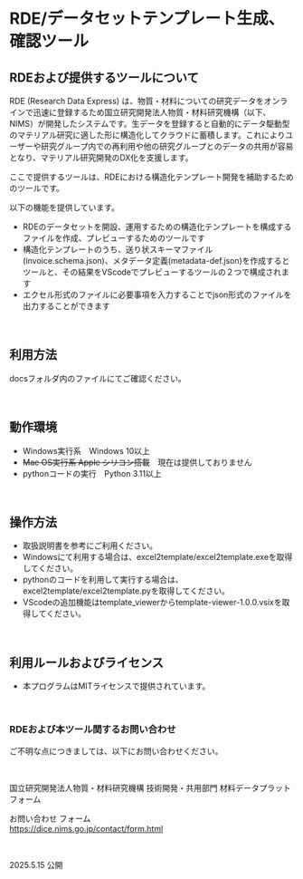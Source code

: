 # RDE/データセットテンプレート生成、確認ツール

## RDEおよび提供するツールについて

RDE (Research Data Express) は、物質・材料についての研究データをオンラインで迅速に登録するため国立研究開発法人物質・材料研究機構（以下、NIMS）が開発したシステムです。生データを登録すると自動的にデータ駆動型のマテリアル研究に適した形に構造化してクラウドに蓄積します。これによりユーザーや研究グループ内での再利用や他の研究グループとのデータの共用が容易となり、マテリアル研究開発のDX化を支援します。

ここで提供するツールは、RDEにおける構造化テンプレート開発を補助するためのツールです。

以下の機能を提供しています。
- RDEのデータセットを開設、運用するための構造化テンプレートを構成するファイルを作成、プレビューするためのツールです
- 構造化テンプレートのうち、送り状スキーマファイル(invoice.schema.json)、メタデータ定義(metadata-def.json)を作成するとツールと、その結果をVScodeでプレビューするツールの２つで構成されます
- エクセル形式のファイルに必要事項を入力することでjson形式のファイルを出力することができます
<br />

## 利用方法

  docsフォルダ内のファイルにてご確認ください。

<br />


## 動作環境

* Windows実行系　Windows 10以上
* ~~Mac OS実行系 Apple シリコン搭載~~　現在は提供しておりません
* pythonコードの実行　Python 3.11以上

<br />

## 操作方法

* 取扱説明書を参考にご利用ください。
* Windowsにて利用する場合は、excel2template/excel2template.exeを取得してください。
* pythonのコードを利用して実行する場合は、excel2template/excel2template.pyを取得してください。
* VScodeの追加機能はtemplate_viewerからtemplate-viewer-1.0.0.vsixを取得してください。

<br />

## 利用ルールおよびライセンス
 
* 本プログラムはMITライセンスで提供されています。

<br />

### RDEおよび本ツール関するお問い合わせ

ご不明な点につきましては、以下にお問い合わせください。

<br />

国立研究開発法人物質・材料研究機構
技術開発・共用部門 材料データプラットフォーム

お問い合わせ フォーム<br>
https://dice.nims.go.jp/contact/form.html

<br />

2025.5.15 公開
